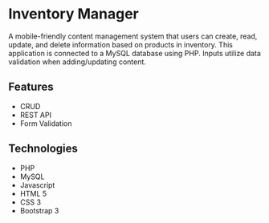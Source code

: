 # Inventory Manager

A mobile-friendly content management system that users can create, read, update, and delete information based on products in inventory. This application is connected to a MySQL database using PHP. Inputs utilize data validation when adding/updating content.

## Features

- CRUD
- REST API
- Form Validation

## Technologies

- PHP
- MySQL
- Javascript
- HTML 5
- CSS 3
- Bootstrap 3
